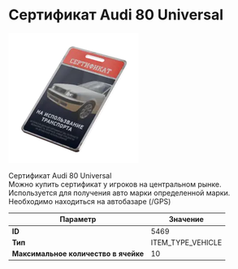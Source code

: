 # Сертификат Audi 80 Universal

![Item Image](../img/5469.webp?raw=true)

Сертификат Audi 80 Universal<br>Можно купить сертификат у игроков на центральном рынке.<br>Используется для получения авто марки определенной марки.<br>Необходимо находиться на автобазаре (/GPS)


| Параметр | Значение |
|----------|----------|
| **ID** | 5469 |
| **Тип** | ITEM_TYPE_VEHICLE |
| **Максимальное количество в ячейке** | 10 |

